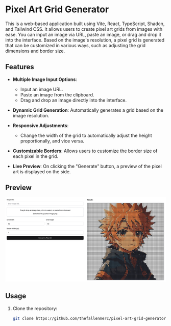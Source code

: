 # Pixel Art Grid Generator

This is a web-based application built using Vite, React, TypeScript, Shadcn, and Tailwind CSS. It allows users to create pixel art grids from images with ease. You can input an image via URL, paste an image, or drag and drop it into the interface. Based on the image's resolution, a pixel grid is generated that can be customized in various ways, such as adjusting the grid dimensions and border size.

## Features

- **Multiple Image Input Options**: 
  - Input an image URL.
  - Paste an image from the clipboard.
  - Drag and drop an image directly into the interface.
  
- **Dynamic Grid Generation**: Automatically generates a grid based on the image resolution.

- **Responsive Adjustments**: 
  - Change the width of the grid to automatically adjust the height proportionally, and vice versa.

- **Customizable Borders**: Allows users to customize the border size of each pixel in the grid.

- **Live Preview**: On clicking the "Generate" button, a preview of the pixel art is displayed on the side.

## Preview

![Pixel Art Grid Generator](./preview-pixelart-maker-2.png)
## Usage

1. Clone the repository:
   ```bash
   git clone https://github.com/thefallenmerc/pixel-art-grid-generator.git
